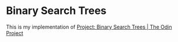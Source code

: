 # Binary Search Trees

This is my implementation of [Project: Binary Search Trees | The Odin Project](https://www.theodinproject.com/lessons/javascript-binary-search-trees)
